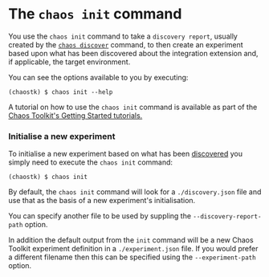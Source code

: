 # The `chaos init` command

You use the `chaos init` command to take a `discovery report`, usually created 
by the [`chaos discover`](discover.md) command, to then create an experiment based upon 
what has been discovered about the integration extension and, if applicable, 
the target environment.

You can see the options available to you by executing:

```
(chaostk) $ chaos init --help
```

A tutorial on how to use the `chaos init` command is available as part of the 
[Chaos Toolkit's Getting Started tutorials.](https://www.katacoda.com/chaostoolkit/courses/01-chaostoolkit-getting-started)

### Initialise a new experiment 

To initialise a new experiment based on what has been [discovered](discover.md) 
you simply need to execute the `chaos init` command:

```
(chaostk) $ chaos init
```

By default, the `chaos init` command will look for a `./discovery.json` 
file and use that as the basis of a new experiment's initialisation.

You can specify another file to be used by suppling the 
`--discovery-report-path` option.

In addition the default output from the `init` command will be a new 
Chaos Toolkit experiment definition in a `./experiment.json` file. If you would 
prefer a different filename then this can be specified using the 
`--experiment-path` option.
